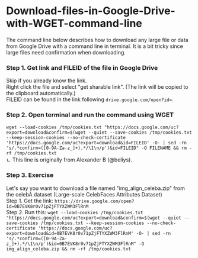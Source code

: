 # Download-files-in-Google-Drive-with-WGET-command-line

The command line below describes how to download any large file or data from Google Drive with a command line in terminal.
It is a bit tricky since large files need confirmation when downloading.

### Step 1. Get link and FILEID of the file in Google Drive
Skip if you already know the link.  
Right click the file and select "get sharable link". (The link will be copied to the clipboard automatically.)  
FILEID can be found in the link following ``drive.google.com/open?id=``.  

### Step 2. Open terminal and run the command using WGET
``wget --load-cookies /tmp/cookies.txt "https://docs.google.com/uc?export=download&confirm=$(wget --quiet --save-cookies /tmp/cookies.txt --keep-session-cookies --no-check-certificate 'https://docs.google.com/uc?export=download&id=FILEID' -O- | sed -rn 's/.*confirm=([0-9A-Za-z_]+).*/\1\n/p')&id=FILEID" -O FILENAME && rm -rf /tmp/cookies.txt``  
ㄴ This line is originally from Alexander B (@beliys).

### Step 3. Exercise
Let's say you want to download a file named "img_align_celeba.zip" from the celebA dataset (Large-scale CelebFaces Attributes Dataset)  
Step 1. Get the link: ``https://drive.google.com/open?id=0B7EVK8r0v71pZjFTYXZWM3FlRnM``  
Step 2. Run this: ``wget --load-cookies /tmp/cookies.txt "https://docs.google.com/uc?export=download&confirm=$(wget --quiet --save-cookies /tmp/cookies.txt --keep-session-cookies --no-check-certificate 'https://docs.google.com/uc?export=download&id=0B7EVK8r0v71pZjFTYXZWM3FlRnM' -O- | sed -rn 's/.*confirm=([0-9A-Za-z_]+).*/\1\n/p')&id=0B7EVK8r0v71pZjFTYXZWM3FlRnM" -O img_align_celeba.zip && rm -rf /tmp/cookies.txt``  
